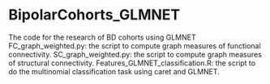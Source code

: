 # BipolarCohorts_GLMNET
The code for the research of BD cohorts using GLMNET
FC_graph_weighted.py: the script to compute graph measures of functional connectivity.
SC_graph_weighted.py: the script to compute graph measures of structural connectivity.
Features_GLMNET_classification.R: the script to do the multinomial classification task using caret and GLMNET.
